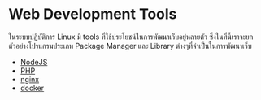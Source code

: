 # Web Development Tools

ในระบบปฏิบัติการ Linux มี tools ที่ใช้ประโยชน์ในการพัฒนาเว็บอยู่หลายตัว ซึ่งในที่นี้เราจะยกตัวอย่างโปรแกรมประเภท Package Manager และ Library ต่างๆที่จำเป็นในการพัฒนาเว็บ

- [NodeJS](nodejs.md)
- [PHP](php.md)
- [nginx](nginx.md)
- [docker](docker.md)
